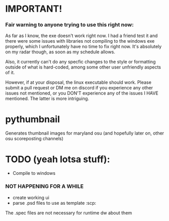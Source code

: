 # IMPORTANT!
### Fair warning to anyone trying to use this right now: 
<p>As far as I know, the exe doesn't work right now. I had a friend test it and there were some issues with libraries not compiling to the windows exe properly, which I unfortunately have no time to fix right now. It's absolutely on my radar though, as soon as my schedule allows.</p>
<p>Also, it currently can't do any specfic changes to the style or formatting outside of what is hard-coded, among some other user unfriendly aspects of it.</p>
<p>However, if at your disposal, the linux executable should work. Please submit a pull request or DM me on discord if you experience any other issues not mentioned, or you DON'T experience any of the issues I HAVE mentioned. The latter is more intriguing.</p>



# pythumbnail

Generates thumbnail images for maryland osu (and hopefully later on, other osu scoreposting channels)

# TODO (yeah lotsa stuff):
- Compile to windows


### NOT HAPPENING FOR A WHILE
- create working ui
- parse .psd files to use as template :scp:


The .spec files are not necessary for runtime dw about them

